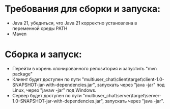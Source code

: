 # Требования для сборки и запуска:
*	Java 21, убедиться, что Java 21 корректно установлена в переменной среды PATH
*	Maven
# Сборка и запуск:
*	Перейти в корень клонированного репозитория и запустить "mvn package"
*	Клиент будет доступен по пути "multiuser_chat\client\target\client-1.0-SNAPSHOT-jar-with-dependencies.jar", запускать через "java -jar" под Linux, через "javaw -jar" под Windows.
*	Сервер будет доступен по пути "multiuser_chat\server\target\server-1.0-SNAPSHOT-jar-with-dependencies.jar", запускать через "java -jar".
